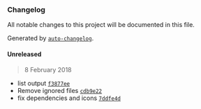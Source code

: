### Changelog
All notable changes to this project will be documented in this file.

Generated by [`auto-changelog`](https://github.com/CookPete/auto-changelog).

#### Unreleased
> 8 February 2018
- list output [`f3877ee`](https://github.com/Saik0s/ReactNativeExperiments/commit/f3877ee07f57177099b3e0080f2554bcff07ebe7)
- Remove ignored files [`cdb9e22`](https://github.com/Saik0s/ReactNativeExperiments/commit/cdb9e223db5f4c6401213fa2368431feb5cb5ce0)
- fix dependencies and icons [`7ddfe4d`](https://github.com/Saik0s/ReactNativeExperiments/commit/7ddfe4daae40bac9ccd7fdd8661a448912869754)


